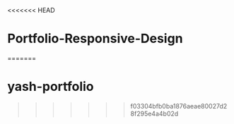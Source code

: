 <<<<<<< HEAD
# Portfolio-Responsive-Design
=======
# yash-portfolio
>>>>>>> f03304bfb0ba1876aeae80027d28f295e4a4b02d
